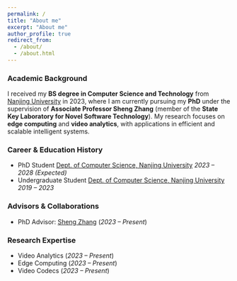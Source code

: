 ```yaml
---
permalink: /
title: "About me"
excerpt: "About me"
author_profile: true
redirect_from: 
  - /about/
  - /about.html
---
```


### **Academic Background**  

I received my **BS degree in Computer Science and Technology** from [Nanjing University](https://www.nju.edu.cn/) in 2023, where I am currently pursuing my **PhD** under the supervision of **Associate Professor Sheng Zhang** (member of the **State Key Laboratory for Novel Software Technology**). My research focuses on **edge computing** and **video analytics**, with applications in efficient and scalable intelligent systems.  

### **Career & Education History**  

- PhD Student [Dept. of Computer Science, Nanjing University](https://cs.nju.edu.cn/)  *2023 – 2028 (Expected)*  
- Undergraduate Student [Dept. of Computer Science, Nanjing University](https://cs.nju.edu.cn/)  *2019 – 2023*  

### **Advisors & Collaborations**  

- PhD Advisor: [Sheng Zhang](https://cs.nju.edu.cn/sheng/) (*2023 – Present*)  

### **Research Expertise**  

- Video Analytics (*2023 – Present*)  
- Edge Computing (*2023 – Present*)
- Video Codecs (*2023 – Present*)  

